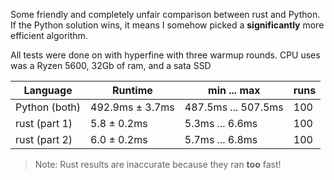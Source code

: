 Some friendly and completely unfair comparison between rust and Python. If the Python solution wins, it means I somehow picked a **significantly** more efficient algorithm.

All tests were done on with hyperfine with three warmup rounds. CPU uses was a Ryzen 5600, 32Gb of ram, and a sata SSD

| Language | Runtime | min ... max | runs |
|----------|---------|-------------|------|
| Python (both) | 492.9ms ± 3.7ms | 487.5ms ... 507.5ms | 100 |
| rust (part 1) | 5.8 ± 0.2ms | 5.3ms ... 6.6ms | 100 |
| rust (part 2) | 6.0 ± 0.2ms | 5.7ms ... 6.8ms | 100 |

> Note: Rust results are inaccurate because they ran **too** fast!